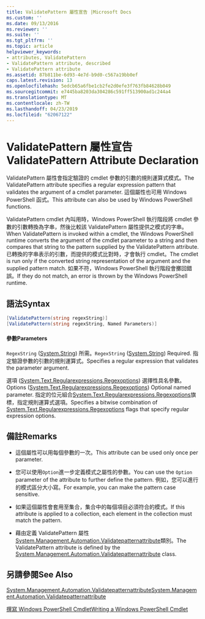 ```yaml
---
title: ValidatePattern 屬性宣告 |Microsoft Docs
ms.custom: ''
ms.date: 09/13/2016
ms.reviewer: ''
ms.suite: ''
ms.tgt_pltfrm: ''
ms.topic: article
helpviewer_keywords:
- attributes, ValidatePattern
- ValidatePattern attribute, described
- ValidatePattern attribute
ms.assetid: 87b811be-6d93-4e7d-b9d0-c567a19bb0ef
caps.latest.revision: 13
ms.openlocfilehash: 5edcb65a6fbe1cb2fe2d0efe3f763fb84628b049
ms.sourcegitcommit: e7445ba8203da304286c591ff513900ad1c244a4
ms.translationtype: MT
ms.contentlocale: zh-TW
ms.lasthandoff: 04/23/2019
ms.locfileid: "62067122"
---
```

# <a name="validatepattern-attribute-declaration"></a><span data-ttu-id="bf3a5-102">ValidatePattern 屬性宣告</span><span class="sxs-lookup"><span data-stu-id="bf3a5-102">ValidatePattern Attribute Declaration</span></span>

<span data-ttu-id="bf3a5-103">ValidatePattern 屬性會指定驗證的 cmdlet 參數的引數的規則運算式模式。</span><span class="sxs-lookup"><span data-stu-id="bf3a5-103">The ValidatePattern attribute specifies a regular expression pattern that validates the argument of a cmdlet parameter.</span></span> <span data-ttu-id="bf3a5-104">這個屬性也可用 Windows PowerShell 函式。</span><span class="sxs-lookup"><span data-stu-id="bf3a5-104">This attribute can also be used by Windows PowerShell functions.</span></span>

<span data-ttu-id="bf3a5-105">ValidatePattern cmdlet 內叫用時，Windows PowerShell 執行階段將 cmdlet 參數的引數轉換為字串，然後比較該 ValidatePattern 屬性提供之模式的字串。</span><span class="sxs-lookup"><span data-stu-id="bf3a5-105">When ValidatePattern is invoked within a cmdlet, the Windows PowerShell runtime converts the argument of the cmdlet parameter to a string and then compares that string to the pattern supplied by the ValidatePattern attribute.</span></span> <span data-ttu-id="bf3a5-106">已轉換的字串表示的引數，而提供的模式比對時，才會執行 cmdlet。</span><span class="sxs-lookup"><span data-stu-id="bf3a5-106">The cmdlet is run only if the converted string representation of the argument and the supplied pattern match.</span></span> <span data-ttu-id="bf3a5-107">如果不符，Windows PowerShell 執行階段會擲回錯誤。</span><span class="sxs-lookup"><span data-stu-id="bf3a5-107">If they do not match, an error is thrown by the Windows PowerShell runtime.</span></span>

## <a name="syntax"></a><span data-ttu-id="bf3a5-108">語法</span><span class="sxs-lookup"><span data-stu-id="bf3a5-108">Syntax</span></span>

```csharp
[ValidatePattern(string regexString)]
[ValidatePattern(string regexString, Named Parameters)]
```

#### <a name="parameters"></a><span data-ttu-id="bf3a5-109">參數</span><span class="sxs-lookup"><span data-stu-id="bf3a5-109">Parameters</span></span>

<span data-ttu-id="bf3a5-110">`RegexString` ([System.String](/dotnet/api/System.String)) 所需。</span><span class="sxs-lookup"><span data-stu-id="bf3a5-110">`RegexString` ([System.String](/dotnet/api/System.String)) Required.</span></span> <span data-ttu-id="bf3a5-111">指定驗證參數的引數的規則運算式。</span><span class="sxs-lookup"><span data-stu-id="bf3a5-111">Specifies a regular expression that validates the parameter argument.</span></span>

<span data-ttu-id="bf3a5-112">選項 ([System.Text.Regularexpressions.Regexoptions](/dotnet/api/System.Text.RegularExpressions.RegexOptions)) 選擇性具名參數。</span><span class="sxs-lookup"><span data-stu-id="bf3a5-112">Options ([System.Text.Regularexpressions.Regexoptions](/dotnet/api/System.Text.RegularExpressions.RegexOptions)) Optional named parameter.</span></span> <span data-ttu-id="bf3a5-113">指定的位元組合[System.Text.Regularexpressions.Regexoptions](/dotnet/api/System.Text.RegularExpressions.RegexOptions)旗標，指定規則運算式選項。</span><span class="sxs-lookup"><span data-stu-id="bf3a5-113">Specifies a bitwise combination of [System.Text.Regularexpressions.Regexoptions](/dotnet/api/System.Text.RegularExpressions.RegexOptions) flags that specify regular expression options.</span></span>

## <a name="remarks"></a><span data-ttu-id="bf3a5-114">備註</span><span class="sxs-lookup"><span data-stu-id="bf3a5-114">Remarks</span></span>

- <span data-ttu-id="bf3a5-115">這個屬性可以用每個參數的一次。</span><span class="sxs-lookup"><span data-stu-id="bf3a5-115">This attribute can be used only once per parameter.</span></span>

- <span data-ttu-id="bf3a5-116">您可以使用`Option`進一步定義模式之屬性的參數。</span><span class="sxs-lookup"><span data-stu-id="bf3a5-116">You can use the `Option` parameter of the attribute to further define the pattern.</span></span> <span data-ttu-id="bf3a5-117">例如，您可以進行的模式區分大小寫。</span><span class="sxs-lookup"><span data-stu-id="bf3a5-117">For example, you can make the pattern case sensitive.</span></span>

- <span data-ttu-id="bf3a5-118">如果這個屬性會套用至集合，集合中的每個項目必須符合的模式。</span><span class="sxs-lookup"><span data-stu-id="bf3a5-118">If this attribute is applied to a collection, each element in the collection must match the pattern.</span></span>

- <span data-ttu-id="bf3a5-119">藉由定義 ValidatePattern 屬性[System.Management.Automation.Validatepatternattribute](/dotnet/api/System.Management.Automation.ValidatePatternAttribute)類別。</span><span class="sxs-lookup"><span data-stu-id="bf3a5-119">The ValidatePattern attribute is defined by the [System.Management.Automation.Validatepatternattribute](/dotnet/api/System.Management.Automation.ValidatePatternAttribute) class.</span></span>

## <a name="see-also"></a><span data-ttu-id="bf3a5-120">另請參閱</span><span class="sxs-lookup"><span data-stu-id="bf3a5-120">See Also</span></span>

[<span data-ttu-id="bf3a5-121">System.Management.Automation.Validatepatternattribute</span><span class="sxs-lookup"><span data-stu-id="bf3a5-121">System.Management.Automation.Validatepatternattribute</span></span>](/dotnet/api/System.Management.Automation.ValidatePatternAttribute)

[<span data-ttu-id="bf3a5-122">撰寫 Windows PowerShell Cmdlet</span><span class="sxs-lookup"><span data-stu-id="bf3a5-122">Writing a Windows PowerShell Cmdlet</span></span>](./writing-a-windows-powershell-cmdlet.md)
